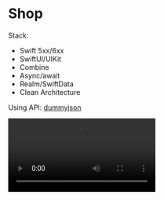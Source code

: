 # Shop

Stack:

- Swift 5xx/6xx
- SwiftUI/UIKit
- Combine
- Async/await
- Realm/SwiftData
- Clean Architecture

Using API: [dummyjson](https://dummyjson.com/docs/products)

![](https://github.com/KDmasterLOL/ShopSwift/blob/main/video_preview.mp4)
